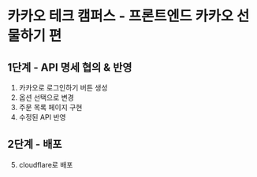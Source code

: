 # 카카오 테크 캠퍼스 - 프론트엔드 카카오 선물하기 편

## 1단계 - API 명세 협의 & 반영
1. 카카오로 로그인하기 버튼 생성
2. 옵션 선택으로 변경
3. 주문 목록 페이지 구현
4. 수정된 API 반영

## 2단계 - 배포
5. cloudflare로 배포